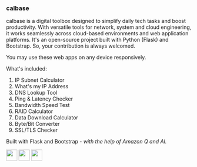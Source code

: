 ### calbase

calbase is a digital toolbox designed to simplify daily tech tasks and boost productivity. With versatile tools for network, system and cloud engineering, it works seamlessly across cloud-based environments and web application platforms. It's an open-source project built with Python (Flask) and Bootstrap. So, your contribution is always welcomed. 

You may use these web apps on any device responsively. 

What's included: 
1. IP Subnet Calculator
2. What's my IP Address 
3. DNS Lookup Tool 
4. Ping & Latency Checker
5. Bandwidth Speed Test
6. RAID Calculator
7. Data Download Calculator
8. Byte/Bit Converter
9. SSL/TLS Checker

Built with Flask and Bootstrap - <em>with the help of Amazon Q and AI.</em>

<div >
	<code><img width="30" src="https://cdn.jsdelivr.net/gh/devicons/devicon@latest/icons/python/python-original.svg"/></code>
	<code><img width="30" src="https://cdn.jsdelivr.net/gh/devicons/devicon@latest/icons/flask/flask-original.svg"/></code>
	<code><img width="30" src="https://cdn.jsdelivr.net/gh/devicons/devicon@latest/icons/bootstrap/bootstrap-original.svg"/></code>
</div>

